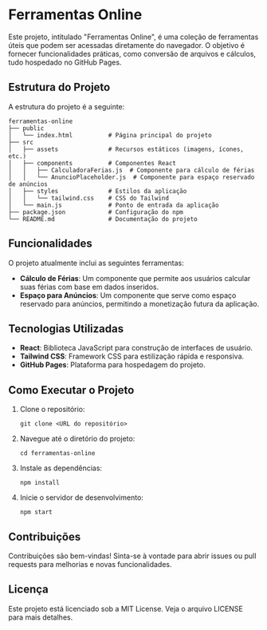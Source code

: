 # Ferramentas Online

Este projeto, intitulado "Ferramentas Online", é uma coleção de ferramentas úteis que podem ser acessadas diretamente do navegador. O objetivo é fornecer funcionalidades práticas, como conversão de arquivos e cálculos, tudo hospedado no GitHub Pages.

## Estrutura do Projeto

A estrutura do projeto é a seguinte:

```
ferramentas-online
├── public
│   └── index.html          # Página principal do projeto
├── src
│   ├── assets              # Recursos estáticos (imagens, ícones, etc.)
│   ├── components          # Componentes React
│   │   ├── CalculadoraFerias.js  # Componente para cálculo de férias
│   │   └── AnuncioPlaceholder.js  # Componente para espaço reservado de anúncios
│   ├── styles              # Estilos da aplicação
│   │   └── tailwind.css    # CSS do Tailwind
│   └── main.js             # Ponto de entrada da aplicação
├── package.json            # Configuração do npm
└── README.md               # Documentação do projeto
```

## Funcionalidades

O projeto atualmente inclui as seguintes ferramentas:

- **Cálculo de Férias**: Um componente que permite aos usuários calcular suas férias com base em dados inseridos.
- **Espaço para Anúncios**: Um componente que serve como espaço reservado para anúncios, permitindo a monetização futura da aplicação.

## Tecnologias Utilizadas

- **React**: Biblioteca JavaScript para construção de interfaces de usuário.
- **Tailwind CSS**: Framework CSS para estilização rápida e responsiva.
- **GitHub Pages**: Plataforma para hospedagem do projeto.

## Como Executar o Projeto

1. Clone o repositório:
   ```
   git clone <URL do repositório>
   ```
2. Navegue até o diretório do projeto:
   ```
   cd ferramentas-online
   ```
3. Instale as dependências:
   ```
   npm install
   ```
4. Inicie o servidor de desenvolvimento:
   ```
   npm start
   ```

## Contribuições

Contribuições são bem-vindas! Sinta-se à vontade para abrir issues ou pull requests para melhorias e novas funcionalidades.

## Licença

Este projeto está licenciado sob a MIT License. Veja o arquivo LICENSE para mais detalhes.